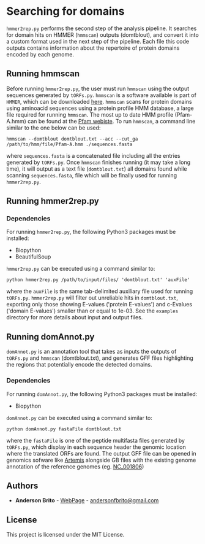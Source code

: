 # Searching for domains

`hmmer2rep.py` performs the second step of the analysis pipeline. It searches for domain hits on HMMER (`hmmscan`) outputs (domtblout), and convert it into a custom format used in the next step of the pipeline. Each file this code outputs contains information about the repertoire of protein domains encoded by each genome.

## Running hmmscan

Before running `hmmer2rep.py`, the user must run `hmmscan` using the output sequences generated by `tORFs.py`. `hmmscan` is a software available is part of `HMMER`, which can be downloaded [here](http://hmmer.org/download.html). `hmmscan` scans for protein domains using aminoacid sequences using a protein profile HMM database, a large file required for running `hmmscan`. The most up to date HMM profile (Pfam-A.hmm) can be found at the [Pfam webiste](http://bit.ly/2BUXaWV). To run `hmmscan`, a command line similar to the one below can be used:

```
hmmscan --domtblout domtblout.txt --acc --cut_ga /path/to/hmm/file/Pfam-A.hmm ./sequences.fasta
```

where `sequences.fasta` is a concatenated file including all the entries generated by `tORFs.py`. Once `hmmscan` finishes running (it may take a long time), it will output as a text file (`domtblout.txt`) all domains found while scanning `sequences.fasta`, file which will be finally used for running `hmmer2rep.py`.

## Running hmmer2rep.py

### Dependencies

For running `hmmer2rep.py`, the following Python3 packages must be installed:

* Biopython
* BeautifulSoup


`hmmer2rep.py` can be executed using a command similar to:

```
python hmmer2rep.py /path/to/input/files/ 'domtblout.txt' 'auxFile'
```

where the `auxFile` is the same tab-delimited auxiliary file used for running `tORFs.py`. `hmmer2rep.py` will filter out unreliable hits in `domtblout.txt`, exporting only those showing E-values ('protein E-values') and c-Evalues ('domain E-values') smaller than or equal to 1e-03. See the `examples` directory for more details about input and output files.

## Running domAnnot.py

`domAnnot.py` is an annotation tool that takes as inputs the outputs of `tORFs.py` and `hmmscan` (domtblout.txt), and generates GFF files highlighting the regions that potentially encode the detected domains.

### Dependencies

For running `domAnnot.py`, the following Python3 packages must be installed:

* Biopython

`domAnnot.py` can be executed using a command similar to:

```
python domAnnot.py fastaFile domtblout.txt
```

where the `fastaFile` is one of the peptide multifasta files generated by `tORFs.py`, which display in each sequence header the genomic location where the translated ORFs are found. The output GFF file can be opened in genomics sofware like [Artemis](https://www.sanger.ac.uk/science/tools/artemis) alongside GB files with the existing genome annotation of the reference genomes (eg. [NC_001806](https://www.ncbi.nlm.nih.gov/nuccore/NC_001806))

## Authors

* **Anderson Brito** - [WebPage](https://andersonbrito.github.io/) - andersonfbrito@gmail.com

## License

This project is licensed under the MIT License.

<!---
--->
